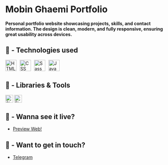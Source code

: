 # Mobin Ghaemi Portfolio

**Personal portfolio website showcasing projects, skills, and contact information. The design is clean, modern, and fully responsive, ensuring great usability across devices.**

## 🧰 - Technologies used

<section>
    <img src="https://skillicons.dev/icons?i=html" height="35" alt="HTML" />
    <img width="2" />
    <img src="https://skillicons.dev/icons?i=css" height="35" alt="CSS" />
    <img width="2" />
    <img src="https://skillicons.dev/icons?i=sass" height="35" alt="Sass" />
    <img width="2" />
    <img src="https://skillicons.dev/icons?i=js" height="35" alt="JavaScript" />
</section>

## 📖 - Libraries & Tools

<section>
    <img src="https://img.shields.io/badge/React-f53838?logo=react&logoColor=white" height="24" alt="SimpleIcons" />
    <img src="https://img.shields.io/badge/Vite-646cff?logo=vite&logoColor=white" height="24" alt="Figma" />

</section>

## 👀 - Wanna see it live?

- [Preview Web!](https://gnumobin.netlify.app)

## 🤔 - Want to get in touch?

- [Telegram](https://t.me/gnuMobin)
